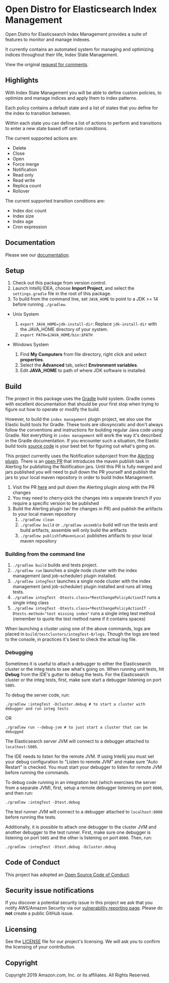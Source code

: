# Open Distro for Elasticsearch Index Management

Open Distro for Elasticsearch Index Management provides a suite of features to monitor and manage indexes.

It currently contains an automated system for managing and optimizing indices throughout their life, Index State Management.

View the original [request for comments](./RFC.md).

## Highlights

With Index State Management you will be able to define custom policies, to optimize and manage indices and apply them to index patterns.

Each policy contains a default state and a list of states that you define for the index to transition between.

Within each state you can define a list of actions to perform and transitions to enter a new state based off certain conditions.

The current supported actions are:

* Delete
* Close
* Open
* Force merge
* Notification
* Read only
* Read write
* Replica count
* Rollover

The current supported transition conditions are:

* Index doc count
* Index size
* Index age
* Cron expression

## Documentation

Please see our [documentation](https://opendistro.github.io/for-elasticsearch-docs/).

## Setup

1. Check out this package from version control.
2. Launch Intellij IDEA, choose **Import Project**, and select the `settings.gradle` file in the root of this package. 
3. To build from the command line, set `JAVA_HOME` to point to a JDK >= 14 before running `./gradlew`.
  - Unix System
    1. `export JAVA_HOME=jdk-install-dir`: Replace `jdk-install-dir` with the JAVA_HOME directory of your system.
    2. `export PATH=$JAVA_HOME/bin:$PATH`
 
  - Windows System
    1. Find **My Computers** from file directory, right click and select **properties**.
    2. Select the **Advanced** tab, select **Environment variables**.
    3. Edit **JAVA_HOME** to path of where JDK software is installed.

## Build

The project in this package uses the [Gradle](https://docs.gradle.org/current/userguide/userguide.html) build system. Gradle comes with excellent documentation that should be your first stop when trying to figure out how to operate or modify the build.

However, to build the `index management` plugin project, we also use the Elastic build tools for Gradle.  These tools are idiosyncratic and don't always follow the conventions and instructions for building regular Java code using Gradle. Not everything in `index management` will work the way it's described in the Gradle documentation. If you encounter such a situation, the Elastic build tools [source code](https://github.com/elastic/elasticsearch/tree/master/buildSrc/src/main/groovy/org/elasticsearch/gradle) is your best bet for figuring out what's going on.

This project currently uses the Notification subproject from the [Alerting plugin](https://github.com/opendistro-for-elasticsearch/alerting). There is an [open PR](https://github.com/opendistro-for-elasticsearch/alerting/pull/97) that introduces the maven publish task in Alerting for publishing the Notification jars. Until this PR is fully merged and jars published you will need to pull down the PR yourself and publish the jars to your local maven repository in order to build Index Management.

1. Visit the PR [here](https://github.com/opendistro-for-elasticsearch/alerting/pull/97) and pull down the Alerting plugin along with the PR changes
2. You may need to cherry-pick the changes into a separate branch if you require a specific version to be published
3. Build the Alerting plugin (w/ the changes in PR) and publish the artifacts to your local maven repository
     1. `./gradlew clean`
     2. `./gradlew build` or `./gradlew assemble` build will run the tests and build artifacts, assemble will only build the artifacts
     3. `./gradlew publishToMavenLocal` publishes artifacts to your local maven repository

### Building from the command line

1. `./gradlew build` builds and tests project.
2. `./gradlew run` launches a single node cluster with the index management (and job-scheduler) plugin installed.
3. `./gradlew integTest` launches a single node cluster with the index management (and job-scheduler) plugin installed and runs all integ tests.
4. `./gradlew integTest -Dtests.class=*RestChangePolicyActionIT` runs a single integ class
5.  `./gradlew integTest -Dtests.class=*RestChangePolicyActionIT -Dtests.method="test missing index"` runs a single integ test method (remember to quote the test method name if it contains spaces)

When launching a cluster using one of the above commands, logs are placed in `build/testclusters/integTest-0/logs`. Though the logs are teed to the console, in practices it's best to check the actual log file.

### Debugging

Sometimes it is useful to attach a debugger to either the Elasticsearch cluster or the integ tests to see what's going on. When running unit tests, hit **Debug** from the IDE's gutter to debug the tests.  For the Elasticsearch cluster or the integ tests, first, make sure start a debugger listening on port `5005`. 

To debug the server code, run:

```
./gradlew :integTest -Dcluster.debug # to start a cluster with debugger and run integ tests
```

OR

```
./gradlew run --debug-jvm # to just start a cluster that can be debugged
```

The Elasticsearch server JVM will connect to a debugger attached to `localhost:5005`.

The IDE needs to listen for the remote JVM. If using Intellij you must set your debug configuration to "Listen to remote JVM" and make sure "Auto Restart" is checked.
You must start your debugger to listen for remote JVM before running the commands.

To debug code running in an integration test (which exercises the server from a separate JVM), first, setup a remote debugger listening on port `8000`, and then run:

```
./gradlew :integTest -Dtest.debug
```

The test runner JVM will connect to a debugger attached to `localhost:8000` before running the tests.

Additionally, it is possible to attach one debugger to the cluster JVM and another debugger to the test runner. First, make sure one debugger is listening on port `5005` and the other is listening on port `8000`. Then, run:
```
./gradlew :integTest -Dtest.debug -Dcluster.debug
```



## Code of Conduct

This project has adopted an [Open Source Code of Conduct](https://opendistro.github.io/for-elasticsearch/codeofconduct.html).


## Security issue notifications

If you discover a potential security issue in this project we ask that you notify AWS/Amazon Security via our [vulnerability reporting page](http://aws.amazon.com/security/vulnerability-reporting/). Please do **not** create a public GitHub issue.


## Licensing

See the [LICENSE](./LICENSE) file for our project's licensing. We will ask you to confirm the licensing of your contribution.

## Copyright

Copyright 2019 Amazon.com, Inc. or its affiliates. All Rights Reserved.
